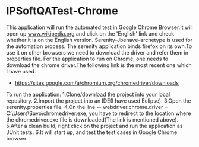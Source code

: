 # IPSoftQATest-Chrome
This application will run the automated test in Google Chrome Browser.It will open up www.wikipedia.org and click on the 'English'
link and check whether it is on the English version.
Serenity-Jbehave-archetype is used for the automation process.
The serenity application binds firefox on its own.To use it on other browsers we need to download the driver and refer them in properties file.
For the application to run on Chrome, one needs to download the chrome driver.The following link is the most recent one which I have used.
 - https://sites.google.com/a/chromium.org/chromedriver/downloads
 
 To run the application:
 1.Clone/download the project into your local repository.
 2.Import the project into an IDE(I have used Eclipse).
 3.Open the serenity.properties file.
 4.On the line -- webdriver.chrome.driver = C:\\Users\\Suvo\\chromedriver.exe, you have to redirect to the location where the chromedriver.exe
 file is downloaded(The link is mentioned above).
 5.After a clean build, right click on the project and run the application as JUnit tests.
 6.It will start up, and test the test cases in Google Chrome browser.
